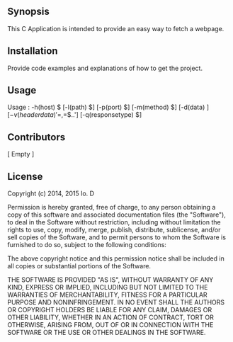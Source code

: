 ## Synopsis

This C Application is intended to provide an easy way to fetch a webpage.

## Installation

Provide code examples and explanations of how to get the project.

## Usage

Usage : -h(host) $ [-l(path) $] [-p(port) $] [-m(method) $] [-d(data) $] [-v(headerdata) '$=$,$=$..'] [-q(responsetype) $]

## Contributors

[ Empty ]

## License

Copyright (c) 2014, 2015 Io. D

Permission is hereby granted, free of charge, to any person obtaining a copy of this software and associated documentation files (the "Software"), to deal in the Software without restriction, including without limitation the rights to use, copy, modify, merge, publish, distribute, sublicense, and/or sell copies of the Software, and to permit persons to whom the Software is furnished to do so, subject to the following conditions:

The above copyright notice and this permission notice shall be included in all copies or substantial portions of the Software.

THE SOFTWARE IS PROVIDED "AS IS", WITHOUT WARRANTY OF ANY KIND, EXPRESS OR IMPLIED, INCLUDING BUT NOT LIMITED TO THE WARRANTIES OF MERCHANTABILITY, FITNESS FOR A PARTICULAR PURPOSE AND NONINFRINGEMENT. IN NO EVENT SHALL THE AUTHORS OR COPYRIGHT HOLDERS BE LIABLE FOR ANY CLAIM, DAMAGES OR OTHER LIABILITY, WHETHER IN AN ACTION OF CONTRACT, TORT OR OTHERWISE, ARISING FROM, OUT OF OR IN CONNECTION WITH THE SOFTWARE OR THE USE OR OTHER DEALINGS IN THE SOFTWARE.